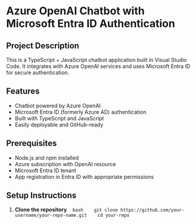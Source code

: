 
# Azure OpenAI Chatbot with Microsoft Entra ID Authentication

## Project Description
This is a TypeScript + JavaScript chatbot application built in Visual Studio Code. It integrates with Azure OpenAI services and uses Microsoft Entra ID for secure authentication.

## Features
- Chatbot powered by Azure OpenAI
- Microsoft Entra ID (formerly Azure AD) authentication
- Built with TypeScript and JavaScript
- Easily deployable and GitHub-ready

## Prerequisites
- Node.js and npm installed
- Azure subscription with OpenAI resource
- Microsoft Entra ID tenant
- App registration in Entra ID with appropriate permissions

## Setup Instructions
1. **Clone the repository**
   ```bash
   git clone https://github.com/your-username/your-repo-name.git
   cd your-repo ```

